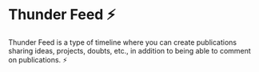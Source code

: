 # Thunder Feed ⚡

Thunder Feed is a type of timeline where you can create publications sharing ideas, projects, doubts, etc., in addition to being able to comment on publications. ⚡